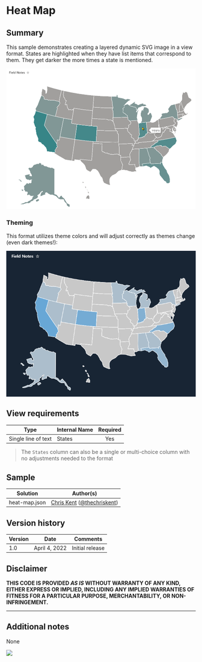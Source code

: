 # Heat Map

## Summary

This sample demonstrates creating a layered dynamic SVG image in a view format. States are highlighted when they have list items that correspond to them. They get darker the more times a state is mentioned.

![screenshot of the sample](./assets/screenshot.png)

### Theming

This format utilizes theme colors and will adjust correctly as themes change (even dark themes!):

![Screenshot of Heat Map in Dark Theme](./assets/screenshotDark.png)

## View requirements

|Type|Internal Name|Required|
|---|---|:---:|
|Single line of text|States|Yes|

> The `States` column can also be a single or multi-choice column with no adjustments needed to the format

## Sample

Solution|Author(s)
--------|---------
heat-map.json | [Chris Kent](https://github.com/thechriskent) ([@thechriskent](https://twitter.com/thechriskent))

## Version history

Version|Date|Comments
-------|----|--------
1.0|April 4, 2022|Initial release

## Disclaimer

**THIS CODE IS PROVIDED *AS IS* WITHOUT WARRANTY OF ANY KIND, EITHER EXPRESS OR IMPLIED, INCLUDING ANY IMPLIED WARRANTIES OF FITNESS FOR A PARTICULAR PURPOSE, MERCHANTABILITY, OR NON-INFRINGEMENT.**

---

## Additional notes
None

<img src="https://pnptelemetry.azurewebsites.net/list-formatting/view-samples/heat-map" />
